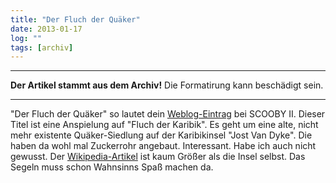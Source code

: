```yaml
---
title: "Der Fluch der Quäker"
date: 2013-01-17
log: ""
tags: [archiv]
---
```

<hr><b>Der Artikel stammt aus dem Archiv!</b> Die Formatirung kann beschädigt sein.<hr>
<p>"Der Fluch der Quäker" so lautet dein <a href="">Weblog-Eintrag</a> bei SCOOBY II. Dieser Titel ist eine Anspielung auf "Fluch der Karibik". Es geht um eine alte, nicht mehr existente Quäker-Siedlung auf der Karibikinsel "Jost Van Dyke". Die haben da wohl mal Zuckerrohr angebaut. Interessant. Habe ich auch nicht gewusst. Der <a href="http://de.wikipedia.org/wiki/Jost_Van_Dyke">Wikipedia-Artikel</a> ist kaum Größer als die Insel selbst. Das Segeln muss schon Wahnsinns Spaß machen da.</p>
